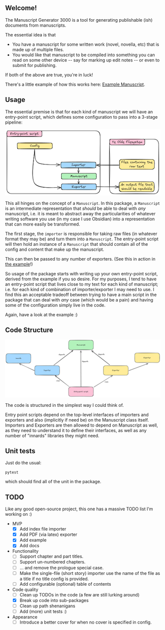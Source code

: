 ## Welcome!

The Manuscript Generator 3000 is a tool for generating publishable (ish) documents from manuscripts.

The essential idea is that

- You have a manuscript for some written work (novel, novella, etc) that is made up of multiple files.
- You would like that manuscript to be compiled into something you can read on some other device -- say for marking up edit notes -- or even to submit for publishing.

If both of the above are true, you're in luck!

There's a little example of how this works here: [Example Manuscript](<example/The Unimaginative Software Engineer.md>).

## Usage

The essential premise is that for each kind of manuscript we will have an entry-point script, which defines some configuration to pass into a 3-stage pipeline:

![How the package works.](docs/intended_usage.png)

This all hinges on the concept of a `Manuscript`. In this package, a `Manuscript` is an intermediate representation that *should* be able to deal with *any* manuscript, i.e. it is meant to abstract away the particularities of whatever writing software you use (in my case I use Obsidian) into a representation that can more easily be transformed.

The first stage, the `importer` is responsible for taking raw files (in whatever format they may be) and turn them into a `Manuscript`. The entry-point script will then hold an instance of a `Manuscript` that should contain all of the config and content that make up the manuscript.

This can then be passed to any number of exporters. (See this in action in [the example](example/compile_example.py)!)

So usage of the package starts with writing up your own entry-point script, derived from the example if you so desire. For my purposes, I tend to have an entry-point script that lives close to my text for each kind of manuscript; i.e. for each kind of combination of importer/exporter I may need to use. I find this an acceptable tradeoff between trying to have a main script in the package that can deal with *any* case (which would be a pain) and having some of the configuration simply live in the code.

Again, have a look at the example :)

## Code Structure

![How the code is structured.](docs/code_structure.png)

The code is structured in the simplest way I could think of.

Entry point scripts depend on the top-level interfaces of importers and exporters and also (implicitly if need be) on the Manuscript class itself. Importers and Exporters are then allowed to depend on Manuscript as well, as they need to understand it to define their interfaces, as well as any number of "innards" libraries they might need.

## Unit tests

Just do the usual:

```
pytest
```

which should find all of the unit in the package.

## TODO

Like any good open-source project, this one has a massive TODO list I'm working on :)

- MVP
	- [x] Add index file importer
	- [x] Add PDF (via latex) exporter
	- [x] Add example
	- [x] Add docs
- Functionality
	- [ ] Support chapter and part titles.
	- [ ] Support un-numbered chapters.
	- [ ] ... and remove the prologue special case.
	- [ ] Make the single-file (short story) importer use the name of the file as a title if no title config is provided.
	- [ ] Add configurable (optional) table of contents
- Code quality
	- [ ] Clean up TODOs in the code (a few are still lurking around)
	- [x] Break up code into sub-packages
	- [ ] Clean up path shenanigans
	- [ ] Add (more) unit tests :)
- Appearance
	- [ ] Introduce a better cover for when no cover is specified in config.